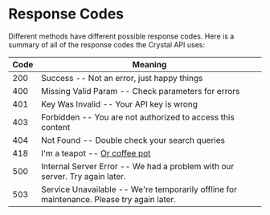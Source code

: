 # Response Codes

Different methods have different possible response codes. Here is a summary of all of the response codes the Crystal API uses:

Code | Meaning
---------- | -------
200 | Success -- Not an error, just happy things
400 | Missing Valid Param -- Check parameters for errors
401 | Key Was Invalid -- Your API key is wrong
403 | Forbidden -- You are not authorized to access this content
404 | Not Found -- Double check your search queries
418 | I'm a teapot -- [Or coffee pot](https://en.wikipedia.org/wiki/Hyper_Text_Coffee_Pot_Control_Protocol)
500 | Internal Server Error -- We had a problem with our server. Try again later.
503 | Service Unavailable -- We're temporarily offline for maintenance. Please try again later.
